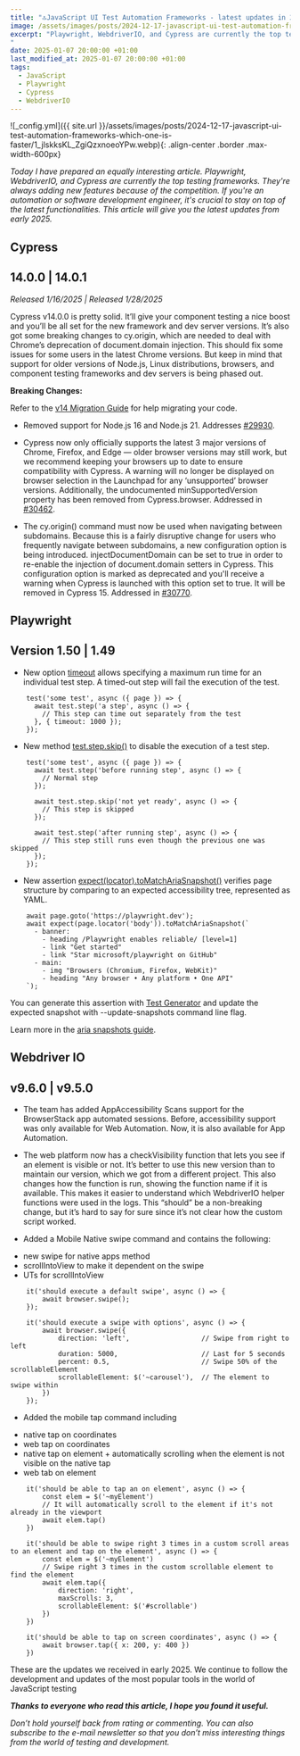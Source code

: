 ```yaml
---
title: "🔝JavaScript UI Test Automation Frameworks - latest updates in 2025"
image: /assets/images/posts/2024-12-17-javascript-ui-test-automation-frameworks-which-one-is-faster/1_jlskksKL_ZgiQzxnoeoYPw.webp
excerpt: "Playwright, WebdriverIO, and Cypress are currently the top testing frameworks. They're always adding new features because of the competition. If you're an automation or software development engineer, it's crucial to stay on top of the latest functionalities. This article will give you the latest updates from early 2025....
"
date: 2025-01-07 20:00:00 +01:00
last_modified_at: 2025-01-07 20:00:00 +01:00
tags:
  - JavaScript
  - Playwright
  - Cypress
  - WebdriverIO
---
```


![_config.yml]({{ site.url }}/assets/images/posts/2024-12-17-javascript-ui-test-automation-frameworks-which-one-is-faster/1_jlskksKL_ZgiQzxnoeoYPw.webp){: .align-center .border .max-width-600px}

*Today I have prepared an equally interesting article. Playwright, WebdriverIO, and Cypress are currently the top testing frameworks. They're always adding new features because of the competition. If you're an automation or software development engineer, it's crucial to stay on top of the latest functionalities. This article will give you the latest updates from early 2025.*

## Cypress

## 14.0.0 | 14.0.1

*Released 1/16/2025 | Released 1/28/2025*

Cypress v14.0.0 is pretty solid. It’ll give your component testing a nice boost and you’ll be all set for the new framework and dev server versions. It’s also got some breaking changes to cy.origin, which are needed to deal with Chrome’s deprecation of document.domain injection. This should fix some issues for some users in the latest Chrome versions. But keep in mind that support for older versions of Node.js, Linux distributions, browsers, and component testing frameworks and dev servers is being phased out.

**Breaking Changes:**

Refer to the [v14 Migration Guide](https://docs.cypress.io/app/references/migration-guide#Migrating-to-Cypress-140) for help migrating your code.

* Removed support for Node.js 16 and Node.js 21. Addresses [#29930](https://github.com/cypress-io/cypress/issues/29930).

* Cypress now only officially supports the latest 3 major versions of Chrome, Firefox, and Edge — older browser versions may still work, but we recommend keeping your browsers up to date to ensure compatibility with Cypress. A warning will no longer be displayed on browser selection in the Launchpad for any ‘unsupported’ browser versions. Additionally, the undocumented minSupportedVersion property has been removed from Cypress.browser. Addressed in [#30462](https://github.com/cypress-io/cypress/pull/30462).

* The cy.origin() command must now be used when navigating between subdomains. Because this is a fairly disruptive change for users who frequently navigate between subdomains, a new configuration option is being introduced. injectDocumentDomain can be set to true in order to re-enable the injection of document.domain setters in Cypress. This configuration option is marked as deprecated and you'll receive a warning when Cypress is launched with this option set to true. It will be removed in Cypress 15. Addressed in [#30770](https://github.com/cypress-io/cypress/pull/30770).

## Playwright

## Version 1.50 | 1.49

* New option [timeout](https://playwright.dev/docs/api/class-test#test-step-option-timeout) allows specifying a maximum run time for an individual test step. A timed-out step will fail the execution of the test.
```
    test('some test', async ({ page }) => {
      await test.step('a step', async () => {
        // This step can time out separately from the test
      }, { timeout: 1000 });
    });
```
* New method [test.step.skip()](https://playwright.dev/docs/api/class-test#test-step-skip) to disable the execution of a test step.
```
    test('some test', async ({ page }) => {
      await test.step('before running step', async () => {
        // Normal step
      });
    
      await test.step.skip('not yet ready', async () => {
        // This step is skipped
      });
    
      await test.step('after running step', async () => {
        // This step still runs even though the previous one was skipped
      });
    });​
```
* New assertion [expect(locator).toMatchAriaSnapshot()](https://playwright.dev/docs/api/class-locatorassertions#locator-assertions-to-match-aria-snapshot) verifies page structure by comparing to an expected accessibility tree, represented as YAML.
```
    await page.goto('https://playwright.dev');
    await expect(page.locator('body')).toMatchAriaSnapshot(`
      - banner:
        - heading /Playwright enables reliable/ [level=1]
        - link "Get started"
        - link "Star microsoft/playwright on GitHub"
      - main:
        - img "Browsers (Chromium, Firefox, WebKit)"
        - heading "Any browser • Any platform • One API"
    `);
```
You can generate this assertion with [Test Generator](https://playwright.dev/docs/codegen) and update the expected snapshot with --update-snapshots command line flag.

Learn more in the [aria snapshots guide](https://playwright.dev/docs/aria-snapshots).

## Webdriver IO

## v9.6.0 | v9.5.0

* The team has added AppAccessibility Scans support for the BrowserStack app automated sessions. Before, accessibility support was only available for Web Automation. Now, it is also available for App Automation.

* The web platform now has a checkVisibility function that lets you see if an element is visible or not. It’s better to use this new version than to maintain our version, which we got from a different project. This also changes how the function is run, showing the function name if it is available. This makes it easier to understand which WebdriverIO helper functions were used in the logs. This “should” be a non-breaking change, but it’s hard to say for sure since it’s not clear how the custom script worked.

* Added a Mobile Native swipe command and contains the following:
- new swipe for native apps method
- scrollIntoView to make it dependent on the swipe
- UTs for scrollIntoView
```
    it('should execute a default swipe', async () => {
        await browser.swipe();
    });
    
    it('should execute a swipe with options', async () => {
        await browser.swipe({
            direction: 'left',                  // Swipe from right to left
            duration: 5000,                     // Last for 5 seconds
            percent: 0.5,                       // Swipe 50% of the scrollableElement
            scrollableElement: $('~carousel'),  // The element to swipe within
        })
    });
```
* Added the mobile tap command including
- native tap on coordinates
- web tap on coordinates
- native tap on element + automatically scrolling when the element is not visible on the native tap
- web tab on element
```
    it('should be able to tap an on element', async () => {
        const elem = $('~myElement')
        // It will automatically scroll to the element if it's not already in the viewport
        await elem.tap()
    })
    
    it('should be able to swipe right 3 times in a custom scroll areas to an element and tap on the element', async () => {
        const elem = $('~myElement')
        // Swipe right 3 times in the custom scrollable element to find the element
        await elem.tap({
            direction: 'right',
            maxScrolls: 3,
            scrollableElement: $('#scrollable')
        })
    })
    
    it('should be able to tap on screen coordinates', async () => {
        await browser.tap({ x: 200, y: 400 })
    })
```
These are the updates we received in early 2025. We continue to follow the development and updates of the most popular tools in the world of JavaScript testing

***Thanks to everyone who read this article, I hope you found it useful.***

*Don’t hold yourself back from rating or commenting. You can also subscribe to the e-mail newsletter so that you don’t miss interesting things from the world of testing and development.*
